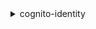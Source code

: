 <details><summary>cognito-identity</summary><blockquote>

- **<details><summary>create-identity-pool</summary><blockquote>**

  * --identity-pool-name
  * --allow-unauthenticated-identities
  * --no-allow-unauthenticated-identities
  * --allow-classic-flow
  * --no-allow-classic-flow
  * --supported-login-providers
  * --developer-provider-name
  * --open-id-connect-provider-arns
  * --cognito-identity-providers
  * --saml-provider-arns
  * --identity-pool-tags
  * --cli-input-json
  * --cli-input-yaml
  * --generate-cli-skeleton


- **<details><summary>delete-identities</summary><blockquote>**

  * --identity-ids-to-delete
  * --cli-input-json
  * --cli-input-yaml
  * --generate-cli-skeleton


- **<details><summary>delete-identity-pool</summary><blockquote>**

  * --identity-pool-id
  * --cli-input-json
  * --cli-input-yaml
  * --generate-cli-skeleton


- **<details><summary>describe-identity</summary><blockquote>**

  * --identity-id
  * --cli-input-json
  * --cli-input-yaml
  * --generate-cli-skeleton


- **<details><summary>describe-identity-pool</summary><blockquote>**

  * --identity-pool-id
  * --cli-input-json
  * --cli-input-yaml
  * --generate-cli-skeleton


- **<details><summary>get-credentials-for-identity</summary><blockquote>**

  * --identity-id
  * --logins
  * --custom-role-arn
  * --cli-input-json
  * --cli-input-yaml
  * --generate-cli-skeleton


- **<details><summary>get-id</summary><blockquote>**

  * --account-id
  * --identity-pool-id
  * --logins
  * --cli-input-json
  * --cli-input-yaml
  * --generate-cli-skeleton


- **<details><summary>get-identity-pool-roles</summary><blockquote>**

  * --identity-pool-id
  * --cli-input-json
  * --cli-input-yaml
  * --generate-cli-skeleton


- **<details><summary>get-open-id-token</summary><blockquote>**

  * --identity-id
  * --logins
  * --cli-input-json
  * --cli-input-yaml
  * --generate-cli-skeleton


- **<details><summary>get-open-id-token-for-developer-identity</summary><blockquote>**

  * --identity-pool-id
  * --identity-id
  * --logins
  * --principal-tags
  * --token-duration
  * --cli-input-json
  * --cli-input-yaml
  * --generate-cli-skeleton


- **<details><summary>get-principal-tag-attribute-map</summary><blockquote>**

  * --identity-pool-id
  * --identity-provider-name
  * --cli-input-json
  * --cli-input-yaml
  * --generate-cli-skeleton


- **<details><summary>help</summary><blockquote>**

  * 


- **<details><summary>list-identities</summary><blockquote>**

  * --identity-pool-id
  * --max-results
  * --next-token
  * --hide-disabled
  * --no-hide-disabled
  * --cli-input-json
  * --cli-input-yaml
  * --generate-cli-skeleton


- **<details><summary>list-identity-pools</summary><blockquote>**

  * --cli-input-json
  * --cli-input-yaml
  * --starting-token
  * --page-size
  * --max-items
  * --generate-cli-skeleton


- **<details><summary>list-tags-for-resource</summary><blockquote>**

  * --resource-arn
  * --cli-input-json
  * --cli-input-yaml
  * --generate-cli-skeleton


- **<details><summary>lookup-developer-identity</summary><blockquote>**

  * --identity-pool-id
  * --identity-id
  * --developer-user-identifier
  * --max-results
  * --next-token
  * --cli-input-json
  * --cli-input-yaml
  * --generate-cli-skeleton


- **<details><summary>merge-developer-identities</summary><blockquote>**

  * --source-user-identifier
  * --destination-user-identifier
  * --developer-provider-name
  * --identity-pool-id
  * --cli-input-json
  * --cli-input-yaml
  * --generate-cli-skeleton


- **<details><summary>set-identity-pool-roles</summary><blockquote>**

  * --identity-pool-id
  * --roles
  * --role-mappings
  * --cli-input-json
  * --cli-input-yaml
  * --generate-cli-skeleton


- **<details><summary>set-principal-tag-attribute-map</summary><blockquote>**

  * --identity-pool-id
  * --identity-provider-name
  * --use-defaults
  * --no-use-defaults
  * --principal-tags
  * --cli-input-json
  * --cli-input-yaml
  * --generate-cli-skeleton


- **<details><summary>tag-resource</summary><blockquote>**

  * --resource-arn
  * --tags
  * --cli-input-json
  * --cli-input-yaml
  * --generate-cli-skeleton


- **<details><summary>unlink-developer-identity</summary><blockquote>**

  * --identity-id
  * --identity-pool-id
  * --developer-provider-name
  * --developer-user-identifier
  * --cli-input-json
  * --cli-input-yaml
  * --generate-cli-skeleton


- **<details><summary>unlink-identity</summary><blockquote>**

  * --identity-id
  * --logins
  * --logins-to-remove
  * --cli-input-json
  * --cli-input-yaml
  * --generate-cli-skeleton


- **<details><summary>untag-resource</summary><blockquote>**

  * --resource-arn
  * --tag-keys
  * --cli-input-json
  * --cli-input-yaml
  * --generate-cli-skeleton


- **<details><summary>update-identity-pool</summary><blockquote>**

  * --identity-pool-id
  * --identity-pool-name
  * --allow-unauthenticated-identities
  * --no-allow-unauthenticated-identities
  * --allow-classic-flow
  * --no-allow-classic-flow
  * --supported-login-providers
  * --developer-provider-name
  * --open-id-connect-provider-arns
  * --cognito-identity-providers
  * --saml-provider-arns
  * --identity-pool-tags
  * --cli-input-json
  * --cli-input-yaml
  * --generate-cli-skeleton


</blockquote></details>
</blockquote></details>
</blockquote></details>
</blockquote></details>
</blockquote></details>
</blockquote></details>
</blockquote></details>
</blockquote></details>
</blockquote></details>
</blockquote></details>
</blockquote></details>
</blockquote></details>
</blockquote></details>
</blockquote></details>
</blockquote></details>
</blockquote></details>
</blockquote></details>
</blockquote></details>
</blockquote></details>
</blockquote></details>
</blockquote></details>
</blockquote></details>
</blockquote></details>
</blockquote></details>
</blockquote></details>
